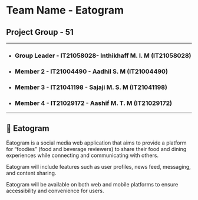 
# **Team Name - Eatogram**

## **Project Group - 51**

---

- ### **Group Leader** - IT21058028- Inthikhaff M. I. M (IT21058028)

- ### **Member 2** - IT21004490 - Aadhil S. M (IT21004490)

- ### **Member 3** - IT21041198 - Sajaji M. S. M (IT21041198)

- ### **Member 4** - IT21029172 - Aashif M. T. M (IT21029172)

---

## **🍜 Eatogram**

Eatogram is a social media web application that aims to provide a platform for “foodies” (food and beverage reviewers) to share their food and dining experiences while connecting and communicating with others.

Eatogram will include features such as user profiles, news feed, messaging, and content sharing.

Eatogram will be available on both web and mobile platforms to ensure accessibility and convenience for users.
